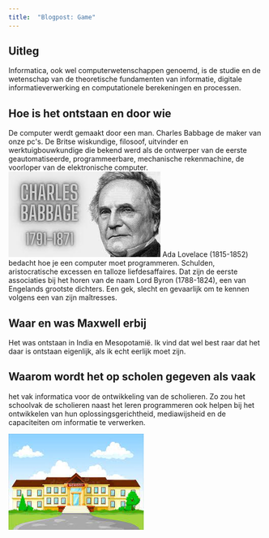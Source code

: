 ```yaml
---
title:  "Blogpost: Game"
---
```


## Uitleg
Informatica, ook wel computerwetenschappen genoemd, is de studie en de wetenschap van de theoretische fundamenten van informatie, digitale informatieverwerking en computationele berekeningen en processen.
 

<!--more-->

## Hoe is het ontstaan en door wie 
De computer werdt gemaakt door een man. Charles Babbage de maker van onze pc's. De Britse wiskundige, filosoof, uitvinder en werktuigbouwkundige die bekend werd als de ontwerper van de eerste geautomatiseerde, programmeerbare, mechanische rekenmachine, de voorloper van de elektronische computer.
![Afbeelding van Charles Babbage](assets/../../assets/images/images.jpg)
Ada Lovelace (1815-1852) bedacht hoe je een computer moet programmeren.
Schulden, aristocratische excessen en talloze liefdesaffaires. Dat zijn de eerste associaties bij het horen van de naam Lord Byron (1788-1824), een van Engelands grootste dichters. Een gek, slecht en gevaarlijk om te kennen volgens een van zijn maîtresses. 

## Waar en was Maxwell erbij
Het was ontstaan in India en Mesopotamië. Ik vind dat wel best raar dat het daar is ontstaan eigenlijk, als ik echt eerlijk moet zijn. 

## Waarom wordt het op scholen gegeven als vaak 
 het vak informatica voor de ontwikkeling van de scholieren. Zo zou het schoolvak de scholieren naast het leren programmeren ook helpen bij het ontwikkelen van hun oplossingsgerichtheid, mediawijsheid en de capaciteiten om informatie te verwerken.

![Cartoon afbeelding van een school](../assets/images/school.jpg)
